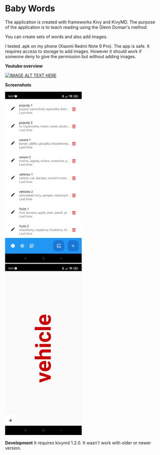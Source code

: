 # Baby Words
The application is created with frameworks Kivy and KivyMD. The purpose of the application is to teach reading using the Glenn Doman's method.

You can create sets of words and also add images.

I tested .apk on my phone (Xiaomi Redmi Note 9 Pro). The app is safe. It requires access to storage to add images. However it should work if someone deny to give the permission but without adding images.

<strong>Youtube overview</strong>

[![IMAGE ALT TEXT HERE](https://img.youtube.com/vi/58bDG_VnTIY/0.jpg)](https://www.youtube.com/watch?v=58bDG_VnTIY)

<strong>Screenshots</strong>

<img src="https://github.com/Allamaris0/KivyWordsApp/blob/main/Screenshot_2024-03-11-18-57-05-084_org.test.babywords.jpg" alt="Screenshot1" style="width:50%;"/>


<img src="https://github.com/Allamaris0/KivyWordsApp/blob/main/Screenshot_2024-03-11-18-57-16-264_org.test.babywords.jpg" alt="Screenshot2" style="width:50%;"/>

<strong>Development</strong>
It requires kivymd 1.2.0. It wasn't work with older or newer version.



